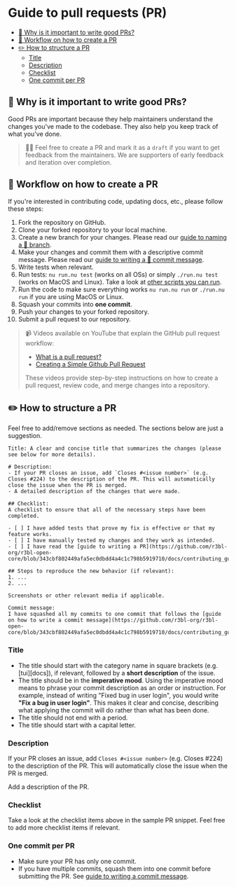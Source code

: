 # Guide to pull requests (PR)

<a id="markdown-guide-to-pull-requests-pr" name="guide-to-pull-requests-pr"></a>

<!-- TOC -->

- [🎈 Why is it important to write good PRs?](#-why-is-it-important-to-write-good-prs)
- [🐒 Workflow on how to create a PR](#-workflow-on-how-to-create-a-pr)
- [✏️ How to structure a PR](#-how-to-structure-a-pr)
  - [Title](#title)
  - [Description](#description)
  - [Checklist](#checklist)
  - [One commit per PR](#one-commit-per-pr)

<!-- /TOC -->

## 🎈 Why is it important to write good PRs?

<a id="markdown-%F0%9F%8E%88-why-is-it-important-to-write-good-prs%3F" name="%F0%9F%8E%88-why-is-it-important-to-write-good-prs%3F"></a>

Good PRs are important because they help maintainers understand the changes you've made to the
codebase. They also help you keep track of what you've done.

> 🔧🔩 Feel free to create a PR and mark it as a `draft` if you want to get feedback from the
> maintainers. We are supporters of early feedback and iteration over completion.

## 🐒 Workflow on how to create a PR

<a id="markdown-%F0%9F%90%92-workflow-on-how-to-create-a-pr" name="%F0%9F%90%92-workflow-on-how-to-create-a-pr"></a>

If you're interested in contributing code, updating docs, etc., please follow these steps:

1. Fork the repository on GitHub.
2. Clone your forked repository to your local machine.
3. Create a new branch for your changes. Please read our
   [guide to naming a 🌳 branch](https://github.com/r3bl-org/r3bl-open-core/blob/fe8ef6b8bbc2b1f73730659b1863216c8b8f0909/docs/contributing_guides/BRANCH.md).
4. Make your changes and commit them with a descriptive commit message. Please read our
   [guide to writing a 📝 commit message](https://github.com/r3bl-org/r3bl-open-core/blob/fe8ef6b8bbc2b1f73730659b1863216c8b8f0909/docs/contributing_guides/COMMIT_MESSAGE.md).
5. Write tests when relevant.
6. Run tests: `nu run.nu test` (works on all OSs) or simply `./run.nu test` (works on MacOS and
   Linux). Take a look at
   [other scripts you can run](https://github.com/r3bl-org/r3bl-open-core/tree/main/tui#run-the-demo-locally).
7. Run the code to make sure everything works `nu run.nu run` or `./run.nu run` if you are using
   MacOS or Linux.
8. Squash your commits into **one commit**.
9. Push your changes to your forked repository.
10. Submit a pull request to our repository.

> 📹 Videos available on YouTube that explain the GitHub pull request workflow:
>
> - [What is a pull request?](https://www.youtube.com/watch?v=For9VtrQx58)
> - [Creating a Simple Github Pull Request](https://www.youtube.com/watch?v=rgbCcBNZcdQ)
>
> These videos provide step-by-step instructions on how to create a pull request, review code, and
> merge changes into a repository.

## ✏️ How to structure a PR

<a id="markdown-%E2%9C%8F%EF%B8%8F-how-to-structure-a-pr" name="%E2%9C%8F%EF%B8%8F-how-to-structure-a-pr"></a>

Feel free to add/remove sections as needed. The sections below are just a suggestion.

```
Title: A clear and concise title that summarizes the changes (please see below for more details).

# Description:
- If your PR closes an issue, add `Closes #<issue number>` (e.g. Closes #224) to the description of the PR. This will automatically close the issue when the PR is merged.
- A detailed description of the changes that were made.

## Checklist:
A checklist to ensure that all of the necessary steps have been completed.

- [ ] I have added tests that prove my fix is effective or that my feature works.
- [ ] I have manually tested my changes and they work as intended.
- [ ] I have read the [guide to writing a PR](https://github.com/r3bl-org/r3bl-open-core/blob/343cbf802449afa5ec0dbdd4a4c1c798b5919710/docs/contributing_guides/PULL_REQUEST.md).

## Steps to reproduce the new behavior (if relevant):
1. ...
2. ...

Screenshots or other relevant media if applicable.

Commit message:
I have squashed all my commits to one commit that follows the [guide on how to write a commit message](https://github.com/r3bl-org/r3bl-open-core/blob/343cbf802449afa5ec0dbdd4a4c1c798b5919710/docs/contributing_guides/COMMIT_MESSAGE.md).
```

### Title

<a id="markdown-title" name="title"></a>

- The title should start with the category name in square brackets (e.g. [tui][docs]), if relevant,
  followed by a **short description** of the issue.
- The title should be in the **imperative mood**. Using the imperative mood means to phrase your
  commit description as an order or instruction. For example, instead of writing "Fixed bug in user
  login", you would write **"Fix a bug in user login"**. This makes it clear and concise, describing
  what applying the commit will do rather than what has been done.
- The title should not end with a period.
- The title should start with a capital letter.

### Description

<a id="markdown-description" name="description"></a>

If your PR closes an issue, add `Closes #<issue number>` (e.g. Closes #224) to the description of
the PR. This will automatically close the issue when the PR is merged.

Add a description of the PR.

### Checklist

<a id="markdown-checklist" name="checklist"></a>

Take a look at the checklist items above in the sample PR snippet. Feel free to add more checklist
items if relevant.

### One commit per PR

<a id="markdown-one-commit-per-pr" name="one-commit-per-pr"></a>

- Make sure your PR has only one commit.
- If you have multiple commits, squash them into one commit before submitting the PR. See
  [guide to writing a commit message](https://github.com/r3bl-org/r3bl-open-core/blob/343cbf802449afa5ec0dbdd4a4c1c798b5919710/docs/contributing_guides/COMMIT_MESSAGE.md).
